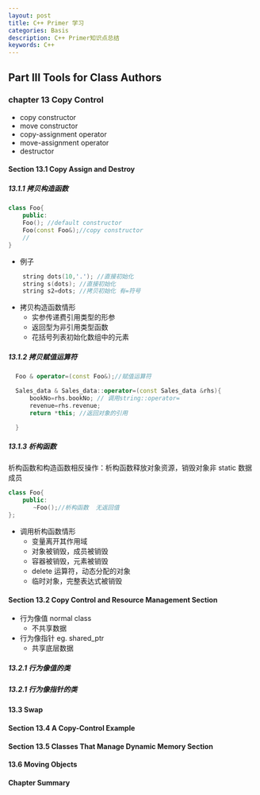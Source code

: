 ```yaml
---
layout: post
title: C++ Primer 学习
categories: Basis
description: C++ Primer知识点总结
keywords: C++
---
```


## Part III Tools for Class Authors

### chapter 13 Copy Control

- copy constructor
- move constructor
- copy-assignment operator
- move-assignment operator
- destructor

#### Section 13.1 Copy Assign and Destroy

##### 13.1.1 拷贝构造函数

```cpp
class Foo{
    public:
    Foo(); //default constructor
    Foo(const Foo&);//copy constructor
    //
}
```

- 例子

```cpp
    string dots(10,'.'); //直接初始化
    string s(dots); //直接初始化
    string s2=dots; //拷贝初始化 有=符号
```

- 拷贝构造函数情形
  - 实参传递费引用类型的形参
  - 返回型为非引用类型函数
  - 花括号列表初始化数组中的元素

##### 13.1.2 拷贝赋值运算符

```c++
  Foo & operator=(const Foo&);//赋值运算符

  Sales_data & Sales_data::operator=(const Sales_data &rhs){
      bookNo=rhs.bookNo; // 调用string::operator=
      revenue=rhs.revenue;
      return *this; //返回对象的引用

  }

```

##### 13.1.3 析构函数

析构函数和构造函数相反操作：析构函数释放对象资源，销毁对象非 static 数据成员

```c++
class Foo{
    public:
       ~Foo();//析构函数  无返回值
};
```

- 调用析构函数情形
  - 变量离开其作用域
  - 对象被销毁，成员被销毁
  - 容器被销毁，元素被销毁
  - delete 运算符，动态分配的对象
  - 临时对象，完整表达式被销毁

#### Section 13.2 Copy Control and Resource Management Section

- 行为像值 normal class
  - 不共享数据
- 行为像指针 eg. shared_ptr
  - 共享底层数据

##### 13.2.1 行为像值的类

##### 13.2.1 行为像指针的类

#### 13.3 Swap

#### Section 13.4 A Copy-Control Example

#### Section 13.5 Classes That Manage Dynamic Memory Section

#### 13.6 Moving Objects

#### Chapter Summary

